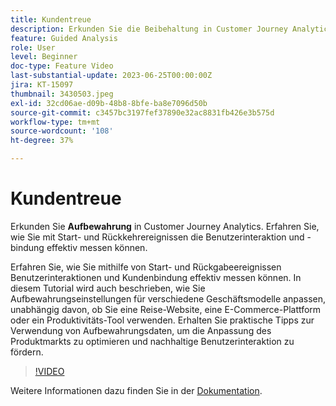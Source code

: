 ```yaml
---
title: Kundentreue
description: Erkunden Sie die Beibehaltung in Customer Journey Analytics. Erfahren Sie, wie Sie mit Start- und Rückkehrereignissen die Benutzerinteraktion und -bindung effektiv messen können.
feature: Guided Analysis
role: User
level: Beginner
doc-type: Feature Video
last-substantial-update: 2023-06-25T00:00:00Z
jira: KT-15097
thumbnail: 3430503.jpeg
exl-id: 32cd06ae-d09b-48b8-8bfe-ba8e7096d50b
source-git-commit: c3457bc3197fef37890e32ac8831fb426e3b575d
workflow-type: tm+mt
source-wordcount: '108'
ht-degree: 37%

---
```


# Kundentreue

Erkunden Sie **Aufbewahrung** in Customer Journey Analytics. Erfahren Sie, wie Sie mit Start- und Rückkehrereignissen die Benutzerinteraktion und -bindung effektiv messen können.

Erfahren Sie, wie Sie mithilfe von Start- und Rückgabeereignissen Benutzerinteraktionen und Kundenbindung effektiv messen können. In diesem Tutorial wird auch beschrieben, wie Sie Aufbewahrungseinstellungen für verschiedene Geschäftsmodelle anpassen, unabhängig davon, ob Sie eine Reise-Website, eine E-Commerce-Plattform oder ein Produktivitäts-Tool verwenden. Erhalten Sie praktische Tipps zur Verwendung von Aufbewahrungsdaten, um die Anpassung des Produktmarkts zu optimieren und nachhaltige Benutzerinteraktion zu fördern.

>[!VIDEO](https://video.tv.adobe.com/v/3430503/?learn=on)

Weitere Informationen dazu finden Sie in der [Dokumentation](https://experienceleague.adobe.com/de/docs/analytics-platform/using/guided-analysis/retention/retention-rates).
